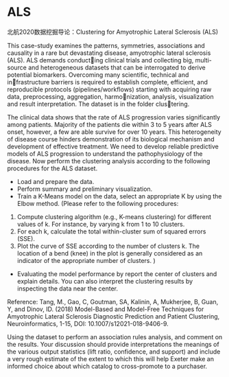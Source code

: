 # ALS
北航2020数据挖掘导论：Clustering for Amyotrophic Lateral Sclerosis (ALS)


This case-study examines the patterns, symmetries, associations and causality in a rare but devastating disease, amyotrophic lateral sclerosis (ALS). ALS demands conducting clinical trials and collecting big, multi-source and heterogeneous datasets that can be interrogated to derive potential biomarkers. Overcoming many scientific, technical and infrastructure barriers is required to establish complete, efficient, and reproducible protocols (pipelines/workflows) starting with acquiring raw data, preprocessing, aggregation, harmonization, analysis, visualization and result interpretation. The dataset is in the folder clustering.


The clinical data shows that the rate of ALS progression varies significantly among patients. Majority of the patients die within 3 to 5 years after ALS onset, however, a few are able survive for over 10 years. This heterogeneity of disease course hinders demonstration of its biological mechanism and development of effective treatment. We need to develop reliable predictive models of ALS progression to understand the pathophysiology of the disease. Now perform the clustering analysis according to the following procedures for the ALS dataset.
+ Load and prepare the data.
+ Perform summary and preliminary visualization.
+ Train a K-Means model on the data, select an appropriate K by using the Elbow method. (Please refer to the following procedures: 
1. Compute clustering algorithm (e.g., K-means clustering) for different values of k. For instance, by varying k from 1 to 10 clusters. 
2. For each k, calculate the total within-cluster sum of squared errors (SSE). 
3. Plot the curve of SSE according to the number of clusters k. The location of a bend (knee) in the plot is generally considered as an indicator of the appropriate number of clusters. )
+ Evaluating the model performance by report the center of clusters and explain details. You can also interpret the clustering results by inspecting the data near the center.


Reference: Tang, M., Gao, C, Goutman, SA, Kalinin, A, Mukherjee, B, Guan, Y, and Dinov, ID. (2018) Model-Based and Model-Free Techniques for Amyotrophic Lateral Sclerosis Diagnostic Prediction and Patient Clustering, Neuroinformatics, 1-15, DOI: 10.1007/s12021-018-9406-9.


Using the dataset to perform an association rules analysis, and comment on the results. Your discussion should provide interpretations the meanings of the various output statistics (lift ratio, confidence, and support) and include a very rough estimate of the extent to which this will help Exeter make an informed choice about which catalog to cross-promote to a purchaser.
